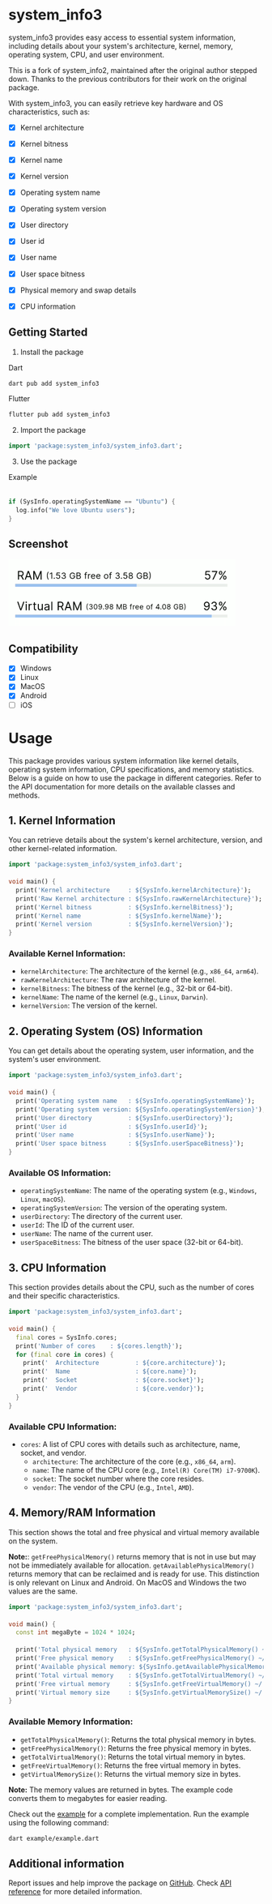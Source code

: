 # system_info3
system_info3 provides easy access to essential system information, including details about your system's architecture, kernel, memory, operating system, CPU, and user environment.

This is a fork of system_info2, maintained after the original author stepped down. Thanks to the previous contributors for their work on the original package.

With system_info3, you can easily retrieve key hardware and OS characteristics, such as:

- [x] Kernel architecture
- [x] Kernel bitness          
- [x] Kernel name             
- [x] Kernel version          
- [x] Operating system name   
- [x] Operating system version
- [x] User directory          
- [x] User id                 
- [x] User name               
- [x] User space bitness      
- [x] Physical memory and swap details
- [x] CPU information


## Getting Started
1. Install the package

Dart
```bash
dart pub add system_info3
```

Flutter
```bash
flutter pub add system_info3
```

2. Import the package

```dart
import 'package:system_info3/system_info3.dart';
```

3. Use the package

Example
```dart

if (SysInfo.operatingSystemName == "Ubuntu") {
  log.info("We love Ubuntu users");
}
```

## Screenshot
![Screenshot](extra/screenshot.png)


## Compatibility
- [x] Windows
- [x] Linux
- [x] MacOS
- [x] Android
- [ ] iOS

# Usage

This package provides various system information like kernel details, operating system information, CPU specifications, and memory statistics. Below is a guide on how to use the package in different categories.
Refer to the API documentation for more details on the available classes and methods.

## 1. Kernel Information

You can retrieve details about the system's kernel architecture, version, and other kernel-related information.

```dart
import 'package:system_info3/system_info3.dart';

void main() {
  print('Kernel architecture     : ${SysInfo.kernelArchitecture}');
  print('Raw Kernel architecture : ${SysInfo.rawKernelArchitecture}');
  print('Kernel bitness          : ${SysInfo.kernelBitness}');
  print('Kernel name             : ${SysInfo.kernelName}');
  print('Kernel version          : ${SysInfo.kernelVersion}');
}
```

### Available Kernel Information:
- `kernelArchitecture`: The architecture of the kernel (e.g., `x86_64`, `arm64`).
- `rawKernelArchitecture`: The raw architecture of the kernel.
- `kernelBitness`: The bitness of the kernel (e.g., 32-bit or 64-bit).
- `kernelName`: The name of the kernel (e.g., `Linux`, `Darwin`).
- `kernelVersion`: The version of the kernel.

## 2. Operating System (OS) Information

You can get details about the operating system, user information, and the system's user environment.

```dart
import 'package:system_info3/system_info3.dart';

void main() {
  print('Operating system name   : ${SysInfo.operatingSystemName}');
  print('Operating system version: ${SysInfo.operatingSystemVersion}');
  print('User directory          : ${SysInfo.userDirectory}');
  print('User id                 : ${SysInfo.userId}');
  print('User name               : ${SysInfo.userName}');
  print('User space bitness      : ${SysInfo.userSpaceBitness}');
}
```

### Available OS Information:
- `operatingSystemName`: The name of the operating system (e.g., `Windows`, `Linux`, `macOS`).
- `operatingSystemVersion`: The version of the operating system.
- `userDirectory`: The directory of the current user.
- `userId`: The ID of the current user.
- `userName`: The name of the current user.
- `userSpaceBitness`: The bitness of the user space (32-bit or 64-bit).

## 3. CPU Information

This section provides details about the CPU, such as the number of cores and their specific characteristics.

```dart
import 'package:system_info3/system_info3.dart';

void main() {
  final cores = SysInfo.cores;
  print('Number of cores    : ${cores.length}');
  for (final core in cores) {
    print('  Architecture          : ${core.architecture}');
    print('  Name                  : ${core.name}');
    print('  Socket                : ${core.socket}');
    print('  Vendor                : ${core.vendor}');
  }
}
```

### Available CPU Information:
- `cores`: A list of CPU cores with details such as architecture, name, socket, and vendor.
    - `architecture`: The architecture of the core (e.g., `x86_64`, `arm`).
    - `name`: The name of the CPU core (e.g., `Intel(R) Core(TM) i7-9700K`).
    - `socket`: The socket number where the core resides.
    - `vendor`: The vendor of the CPU (e.g., `Intel`, `AMD`).

## 4. Memory/RAM Information

This section shows the total and free physical and virtual memory available on the system.

**Note:**: `getFreePhysicalMemory()` returns memory that is not in use but may not be immediately available for allocation. `getAvailablePhysicalMemory()` returns memory that can be reclaimed and is ready for use.
This distinction is only relevant on Linux and Android. On MacOS and Windows the two values are the same.

```dart
import 'package:system_info3/system_info3.dart';

void main() {
  const int megaByte = 1024 * 1024;
  
  print('Total physical memory   : ${SysInfo.getTotalPhysicalMemory() ~/ megaByte} MB');
  print('Free physical memory    : ${SysInfo.getFreePhysicalMemory() ~/ megaByte} MB');
  print('Available physical memory: ${SysInfo.getAvailablePhysicalMemory() ~/ megaByte} MB');
  print('Total virtual memory    : ${SysInfo.getTotalVirtualMemory() ~/ megaByte} MB');
  print('Free virtual memory     : ${SysInfo.getFreeVirtualMemory() ~/ megaByte} MB');
  print('Virtual memory size     : ${SysInfo.getVirtualMemorySize() ~/ megaByte} MB');
}
```

### Available Memory Information:
- `getTotalPhysicalMemory()`: Returns the total physical memory in bytes.
- `getFreePhysicalMemory()`: Returns the free physical memory in bytes.
- `getTotalVirtualMemory()`: Returns the total virtual memory in bytes.
- `getFreeVirtualMemory()`: Returns the free virtual memory in bytes.
- `getVirtualMemorySize()`: Returns the virtual memory size in bytes.

**Note:** The memory values are returned in bytes. The example code converts them to megabytes for easier reading.

Check out the [example](https://pub.dev/packages/system_info3/example) for a complete implementation. Run the example using the following command:
```bash
dart example/example.dart
```

## Additional information
Report issues and help improve the package on [GitHub](https://github.com/dev-kasibhatla/system_info3/issues).
Check [API reference](https://pub.dev/documentation/system_info3/latest/) for more detailed information.
